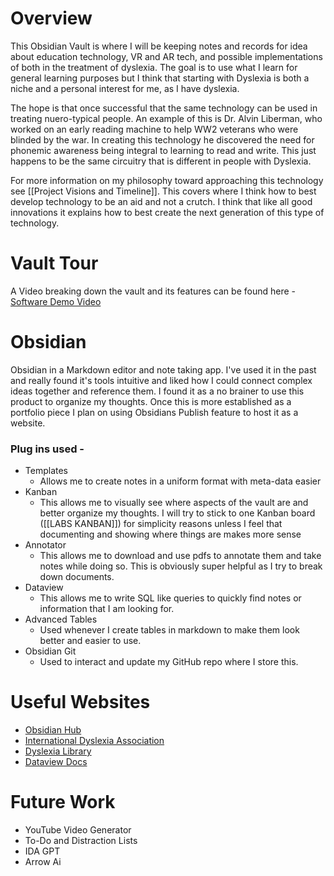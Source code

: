# Overview

This Obsidian Vault is where I will be keeping notes and records for idea about education technology, VR and AR tech, and possible implementations of both in the treatment of dyslexia. The goal is to use what I learn for general learning purposes but I think that starting with Dyslexia is both a niche and a personal interest for me, as I have dyslexia.

The hope is that once successful that the same technology can be used in treating nuero-typical people. An example of this is Dr. Alvin Liberman, who worked on an early reading machine to help WW2 veterans who were blinded by the war. In creating this technology he discovered the need for phonemic awareness being integral to learning to read and write. This just happens to be the same circuitry that is different in people with Dyslexia.

For more information on my philosophy toward approaching this technology see [[Project Visions and Timeline]]. This covers where I think how to best develop technology to be an aid and not a crutch. I think that like all good innovations it explains how to best create the next generation of this type of technology.

# Vault Tour

A Video breaking down the vault and its features can be found here - [Software Demo Video](https://youtu.be/wBTcuIl3D7g)

# Obsidian

Obsidian in a Markdown editor and note taking app. I've used it in the past and really found it's tools intuitive and liked how I could connect complex ideas together and reference them. I found it as a no brainer to use this product to organize my thoughts. Once this is more established as a portfolio piece I plan on using Obsidians Publish feature to host it as a website. 

### Plug ins used -

-  Templates
	- Allows me to create notes in a uniform format with meta-data easier
- Kanban
	- This allows me to visually see where aspects of the vault are and better organize my thoughts. I will try to stick to one Kanban board ([[LABS KANBAN]]) for simplicity reasons unless I feel that documenting and showing where things are makes more sense
- Annotator
	- This allows me to download and use pdfs to annotate them and take notes while doing so. This is obviously super helpful as I try to break down documents.
- Dataview
	- This allows me to write SQL like queries to quickly find notes or information that I am looking for.
- Advanced Tables
	- Used whenever I create tables in markdown to make them look better and easier to use.
- Obsidian Git
	- Used to interact and update my GitHub repo where I store this.

# Useful Websites

- [Obsidian Hub](https://publish.obsidian.md/hub/00+-+Start+here)
- [International Dyslexia Association](https://dyslexiaida.org/)
- [Dyslexia Library](https://dyslexialibrary.org/)
- [Dataview Docs](https://blacksmithgu.github.io/obsidian-dataview/queries/structure/)

# Future Work

- YouTube Video Generator
- To-Do and Distraction Lists
- IDA GPT
- Arrow Ai
